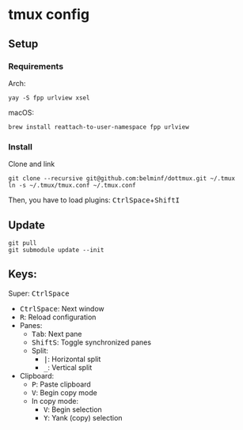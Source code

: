 # tmux config

## Setup

### Requirements

Arch:

```
yay -S fpp urlview xsel
```

macOS:

```
brew install reattach-to-user-namespace fpp urlview
```

### Install

Clone and link

```
git clone --recursive git@github.com:belminf/dottmux.git ~/.tmux
ln -s ~/.tmux/tmux.conf ~/.tmux.conf
```

Then, you have to load plugins: <kbd>Ctrl</kbd><kbd>Space</kbd>+<kbd>Shift</kbd><kbd>I</kbd>

## Update

```
git pull
git submodule update --init
```

## Keys:

Super: <kbd>Ctrl</kbd><kbd>Space</kbd>

- <kbd>Ctrl</kbd><kbd>Space</kbd>: Next window
- <kbd>R</kbd>: Reload configuration
- Panes:
  - <kbd>Tab</kbd>: Next pane
  - <kbd>Shift</kbd><kbd>S</kbd>: Toggle synchronized panes
  - Split:
    - <kbd>|</kbd>: Horizontal split
    - <kbd>\_</kbd>: Vertical split
- Clipboard:
  - <kbd>P</kbd>: Paste clipboard
  - <kbd>V</kbd>: Begin copy mode
  - In copy mode:
    - <kbd>V</kbd>: Begin selection
    - <kbd>Y</kbd>: Yank (copy) selection

